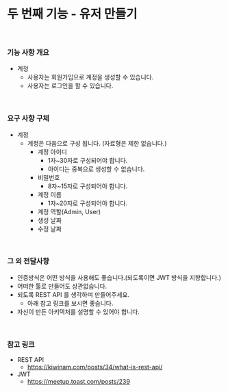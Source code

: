 # 두 번째 기능 - 유저 만들기

<br>

### 기능 사항 개요

- 계정
    - 사용자는 회원가입으로 계정을 생성할 수 있습니다.
    - 사용자는 로그인을 할 수 있습니다.

<br>

### 요구 사항 구체

- 계정
    - 계정은 다음으로 구성 됩니다. (자료형은 제한 없습니다.)
        - 계정 아이디
            - 1자~30자로 구성되어야 합니다.
            - 아이디는 중복으로 생성할 수 없습니다.
        - 비밀번호
            - 8자~15자로 구성되어야 합니다.
        - 계정 이름
            - 1자~20자로 구성되어야 합니다.
        - 계정 역할(Admin, User)
        - 생성 날짜
        - 수정 날짜

<br>


### 그 외 전달사항

- 인증방식은 어떤 방식을 사용해도 좋습니다.(되도록이면 JWT 방식을 지향합니다.)
- 어떠한 툴로 만들어도 상관없습니다.
- 되도록 REST API 를 생각하며 만들어주세요.
    - 아래 참고 링크를 보시면 좋습니다.
- 자신이 만든 아키텍처를 설명할 수 있어야 합니다.

<br>

### 참고 링크

- REST API 
    - https://kiwinam.com/posts/34/what-is-rest-api/
- JWT
    - https://meetup.toast.com/posts/239